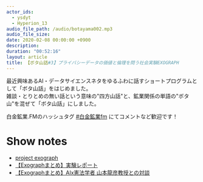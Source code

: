 ```yaml
---
actor_ids:
  - ysdyt
  - Hyperion_13
audio_file_path: /audio/botayama002.mp3
audio_file_size: 
date: 2020-02-08 00:00:00 +0900
description: 
duration: "00:52:16"
layout: article
title: 【ボタ山話#3】プライバシーデータの価値と倫理を問う社会実験EXOGRAPH
---
```

最近興味あるAI・データサイエンスネタをゆるふわに話すショートプログラムとして「ボタ山話」をはじめました。  
雑談・とりとめの無い話という意味の"四方山話"と、鉱業関係の単語の"ボタ山"を混ぜて「ボタ山話」にしました。

白金鉱業.FMのハッシュタグ [#白金鉱業fm](https://twitter.com/search?q=%23%E7%99%BD%E9%87%91%E9%89%B1%E6%A5%ADfm&src=typed_query) にてコメントなど歓迎です！

# Show notes

- [project exograph](https://exograph.plasma.inc/)
- [【Exographまとめ】実験レポート](https://note.com/hirokie/n/n322424499a57)
- [【Exographまとめ】AIx憲法学者 山本龍彦教授との対談](https://note.com/hirokie/n/nc6f46d0c3877)

